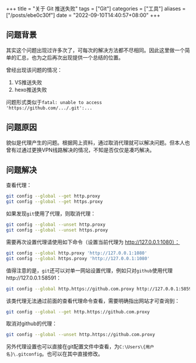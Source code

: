 +++
title = "关于 Git 推送失败"
tags = ["Git"]
categories = ["工具"]
aliases = ["/posts/ebe0c30f"]
date = "2022-09-10T14:40:57+08:00"
+++

## 问题背景
其实这个问题出现过许多次了，可每次的解决方法都不尽相同。因此这里做一个简单的汇总，也为之后再次出现提供一个总结的位置。

曾经出现该问题的情况：
1. VS推送失败
2. hexo推送失败

问题形式类似于`fatal: unable to access 'https://github.com/.../.git':...`

## 问题原因
貌似是代理产生的问题。根据网上资料，通过取消代理就可以解决问题。但本人也曾有过通过更换VPN线路解决的情况，不知是否仅仅是凑巧解决。

## 问题解决
查看代理：
``` bash
git config --global --get http.proxy
git config --global --get https.proxy
```
如果发现`git`使用了代理，则取消代理：
``` bash
git config --global --unset http.proxy
git config --global --unset https.proxy
```
需要再次设置代理请使用如下命令（设置当前代理为 http://127.0.0.1:1080）：
``` bash
git config --global http.proxy 'http://127.0.0.1:1080'
git config --global https.proxy 'http://127.0.0.1:1080'
```

值得注意的是，`git`还可以对单一网站设置代理，例如只对`github`使用代理http://127.0.0.1:58591：
``` bash
git config --global http.https://github.com.proxy http://127.0.0.1:58591
```
该类代理无法通过前面的查看代理命令查看，需要明确指出网站才可查询到：
``` bash
git config --global --get http.https://github.com.proxy
```
取消对github的代理：
``` bash
git config --global --unset http.https://github.com.proxy
```
另外代理设置也可以直接在git配置文件中查看，为`C:\Users\{用户名}\.gitconfig`。也可以在其中直接修改。